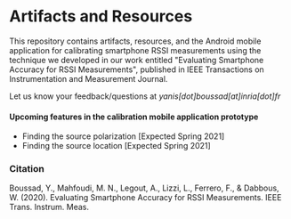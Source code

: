 # Artifacts and Resources
This repository contains artifacts, resources, and the Android mobile application for calibrating smartphone RSSI measurements using the technique we developed in our work entitled "Evaluating Smartphone Accuracy for RSSI Measurements", published in IEEE Transactions on Instrumentation and Measurement Journal.


Let us know your feedback/questions at *yanis[dot]boussad[at]inria[dot]fr*

#### Upcoming features in the calibration mobile application prototype 
* Finding the source polarization [Expected Spring 2021]
* Finding the source location [Expected Spring 2021]

### Citation
Boussad, Y., Mahfoudi, M. N., Legout, A., Lizzi, L., Ferrero, F., & Dabbous, W. (2020). Evaluating Smartphone Accuracy for RSSI Measurements. IEEE Trans. Instrum. Meas.

